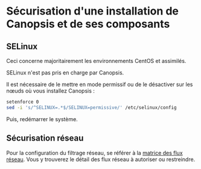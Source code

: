 # Sécurisation d'une installation de Canopsis et de ses composants

## SELinux

Ceci concerne majoritairement les environnements CentOS et assimilés.

SELinux n'est pas pris en charge par Canopsis.

Il est nécessaire de le mettre en mode permissif ou de le désactiver sur les nœuds où vous installez Canopsis :

```sh
setenforce 0
sed -i 's/^SELINUX=.*$/SELINUX=permissive/' /etc/selinux/config
```

Puis, redémarrer le système.

## Sécurisation réseau

Pour la configuration du filtrage réseau, se référer à la [matrice des flux réseau](../matrice-des-flux-reseau/index.md). Vous y trouverez le détail des flux réseau à autoriser ou restreindre.

